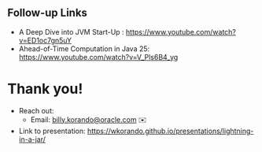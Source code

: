 ## Follow-up Links

* A Deep Dive into JVM Start-Up : https://www.youtube.com/watch?v=ED1oc7gn5uY
* Ahead-of-Time Computation in Java 25: https://www.youtube.com/watch?v=V_Pls6B4_yg


>>

# Thank you!

* Reach out: 
    * Email: billy.korando@oracle.com ✉️
* Link to presentation: https://wkorando.github.io/presentations/lightning-in-a-jar/


